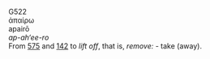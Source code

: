 <body>
  <p>G522<br>  ἀπαίρω  <br> apairō  <br><i>ap-ah‘ee-ro </i><br>From <a href="g0575.htm">575</a> and <a href="g0142.htm">142</a>  to <i>lift</i> <i>off</i>, that is, <i>remove:</i> - take (away).<br></p>
 </body>